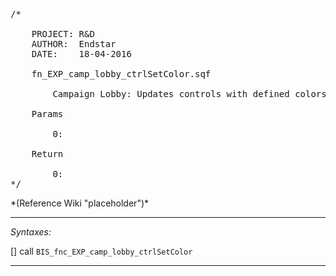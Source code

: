 <pre>/*

	PROJECT: R&D
	AUTHOR:  Endstar
	DATE:    18-04-2016

	fn_EXP_camp_lobby_ctrlSetColor.sqf

		Campaign Lobby: Updates controls with defined colors

	Params

		0:

	Return

		0:
*/</pre>*(Reference Wiki "placeholder")*<!-- Remove this after fill-in -->


---
*Syntaxes:*

[] call `BIS_fnc_EXP_camp_lobby_ctrlSetColor`

---
